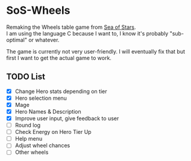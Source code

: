 # SoS-Wheels

Remaking the Wheels table game from [Sea of Stars](https://seaofstarsgame.co/).  
I am using the language C because I want to, I know it's probably "sub-optimal" or whatever.

The game is currently not very user-friendly. I will eventually fix that but first I want to get the
actual game to work.

## TODO List

- [X] Change Hero stats depending on tier
- [X] Hero selection menu
- [X] Mage
- [X] Hero Names & Description
- [X] Improve user input, give feedback to user
- [ ] Round log
- [ ] Check Energy on Hero Tier Up
- [ ] Help menu
- [ ] Adjust wheel chances
- [ ] Other wheels
